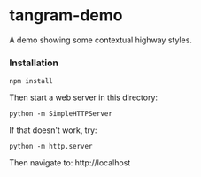 # tangram-demo

A demo showing some contextual highway styles.

### Installation

    npm install

Then start a web server in this directory:

    python -m SimpleHTTPServer
    
If that doesn't work, try:

    python -m http.server
    
Then navigate to: http://localhost
